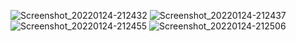 ![Screenshot_20220124-212432](https://user-images.githubusercontent.com/71754731/150801430-0a9292e4-286e-496e-b919-c9eda888c4b0.jpg)
![Screenshot_20220124-212437](https://user-images.githubusercontent.com/71754731/150801439-3a3b4367-4b03-4851-9803-a1477777f264.jpg)
![Screenshot_20220124-212455](https://user-images.githubusercontent.com/71754731/150801444-a0865dc6-ac02-4356-b291-6b10c6d8e3f4.jpg)
![Screenshot_20220124-212506](https://user-images.githubusercontent.com/71754731/150801448-c576bbaa-5b2e-4f5a-8079-673d1e07bb9a.jpg)
